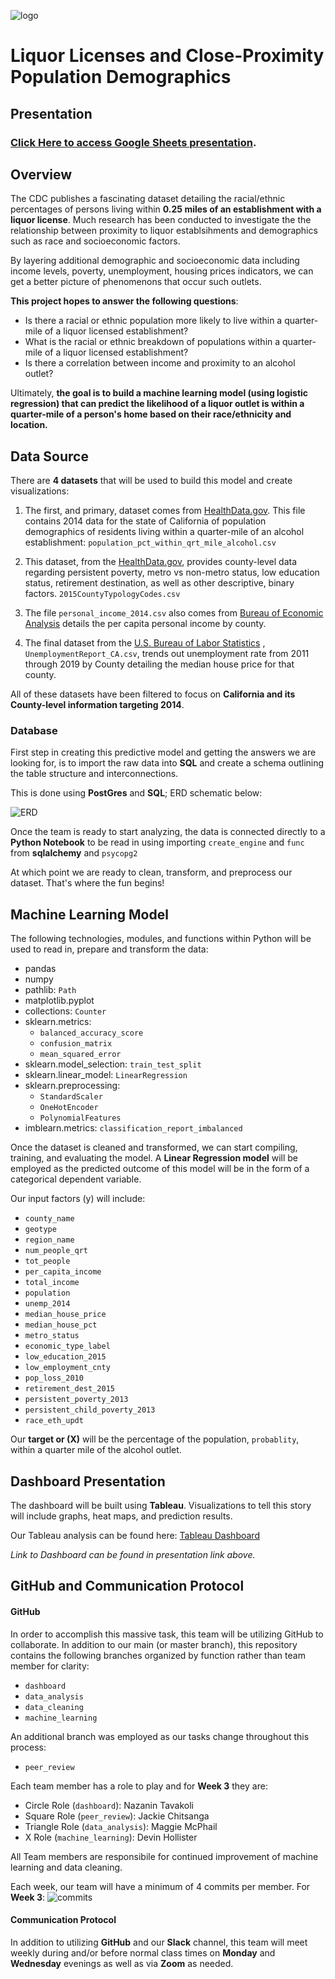 ![logo](./Images/liquor_license.jpeg)
# Liquor Licenses and Close-Proximity Population Demographics

## Presentation

### [Click Here to access Google Sheets presentation](https://docs.google.com/presentation/d/16BIqBy9ejezUTJsVLJnAEyl2HWQhgAKd4O99gPBHUYY/edit#slide=id.p).

## Overview
The CDC publishes a fascinating dataset detailing the racial/ethnic percentages of persons living within **0.25 miles of an establishment with a liquor license**. Much research has been conducted to investigate the the relationship between proximity to liquor establsihments and demographics such as race and socioeconomic factors.

By layering additional demographic and socioeconomic data including income levels, poverty, unemployment, housing prices indicators, we can get a better picture of phenomenons that occur such outlets.

**This project hopes to answer the following questions**:

* Is there a racial or ethnic population more likely to live within a quarter-mile of a liquor licensed establishment?
* What is the racial or ethnic breakdown of populations within a quarter-mile of a liquor licensed establishment?
* Is there a correlation between income and proximity to an alcohol outlet?

Ultimately, **the goal is to build a machine learning model (using logistic regression) that can predict the likelihood of a liquor outlet is within a quarter-mile of a person's home based on their race/ethnicity and location.**

## Data Source
There are **4 datasets** that will be used to build this model and create visualizations:

1. The first, and primary, dataset comes from [HealthData.gov](https://healthdata.gov/dataset/population-percentage-within-quarter-mile-alcohol-outlets). This file contains 2014 data for the state of California of population demographics of residents living within a quarter-mile of an alcohol establishment: ```population_pct_within_qrt_mile_alcohol.csv```
 
1. This dataset, from the [HealthData.gov](https://healthdata.gov/dataset/population-percentage-within-quarter-mile-alcohol-outlets), provides county-level data regarding persistent poverty, metro vs non-metro status, low education status, retirement destination, as well as other descriptive, binary factors. ```2015CountyTypologyCodes.csv```
 
1. The file ```personal_income_2014.csv``` also comes from [Bureau of Economic Analysis](https://apps.bea.gov/regional/histdata/) details the per capita personal income by county.

2. The final dataset from the [U.S. Bureau of Labor Statistics](https://www.bls.gov/lau/) , ```UnemploymentReport_CA.csv```, trends out unemployment rate from 2011 through 2019 by County detailing the median house price for that county.

All of these datasets have been filtered to focus on **California and its County-level information targeting 2014**.

### Database
First step in creating this predictive model and getting the answers we are looking for, is to import the raw data into **SQL** and create a schema outlining the table structure and interconnections.

This is done using **PostGres** and **SQL**; ERD schematic below:

![ERD](./Images/erd.png)

Once the team is ready to start analyzing, the data is connected directly to a **Python Notebook** to be read in using importing ```create_engine``` and ```func``` from **sqlalchemy** and ```psycopg2```

At which point we are ready to clean, transform, and preprocess our dataset. That's where the fun begins!

## Machine Learning Model
The following technologies, modules, and functions within Python will be used to read in, prepare and transform the data:

* pandas
* numpy
* pathlib: ```Path```
* matplotlib.pyplot
* collections: ```Counter```
* sklearn.metrics: 
	* ```balanced_accuracy_score```
	* ```confusion_matrix```
	*  ```mean_squared_error```
* sklearn.model_selection: ```train_test_split```
* sklearn.linear_model: ```LinearRegression```
* sklearn.preprocessing: 
	* ```StandardScaler```
	* ```OneHotEncoder```
	*  ```PolynomialFeatures```
* imblearn.metrics: ```classification_report_imbalanced```


Once the dataset is cleaned and transformed, we can start compiling, training, and evaluating the model. A **Linear Regression model** will be employed as the predicted outcome of this model will be in the form of a categorical dependent variable.

Our input factors (y) will include:

 
* ```county_name``` 
* ```geotype```                        
* ```region_name```   
* ```num_people_qrt```                 
* ```tot_people```                     
* ```per_capita_income```              
* ```total_income```                   
* ```population```                     
* ```unemp_2014```                     
* ```median_house_price```             
* ```median_house_pct```               
* ```metro_status```                   
* ```economic_type_label```            
* ```low_education_2015```             
* ```low_employment_cnty```            
* ```pop_loss_2010```                 
* ```retirement_dest_2015```
* ```persistent_poverty_2013```       
* ```persistent_child_poverty_2013```  
* ```race_eth_updt```                                

Our **target or (X)** will be the percentage of the population, ```probablity```, within a quarter mile of the alcohol outlet.

## Dashboard Presentation
The dashboard will be built using **Tableau**. Visualizations to tell this story will include graphs, heat maps, and prediction results.

Our Tableau analysis can be found here: [Tableau Dashboard
](https://public.tableau.com/profile/nazanin6981#!/vizhome/Alcohol_CA_Final/LiquorLicensesandClose-ProximityPopulationDemographics?publish=yes)

*Link to Dashboard can be found in presentation link above.*

## GitHub and Communication Protocol

#### GitHub
In order to accomplish this massive task, this team will be utilizing GitHub to collaborate. In addition to our main (or master branch), this repository contains the following branches organized by function rather than team member for clarity:

* ```dashboard```
* ```data_analysis``` 
* ```data_cleaning``` 
* ```machine_learning``` 

An additional branch was employed as our tasks change throughout this process:

* ```peer_review```  

Each team member has a role to play and for **Week 3**  they are:

* Circle Role (```dashboard```): Nazanin Tavakoli 
* Square Role (```peer_review```): Jackie Chitsanga
* Triangle Role (```data_analysis```): Maggie McPhail
* X Role (```machine_learning```): Devin Hollister

All Team members are responsibile for continued improvement of machine learning and data cleaning.

Each week, our team will have a minimum of 4 commits per member.  For **Week 3**:
![commits](./Images/week3_commits.png)

#### Communication Protocol
In addition to utilizing **GitHub** and our **Slack** channel, this team will meet weekly during and/or before normal class times on **Monday** and **Wednesday** evenings as well as via **Zoom** as needed.
